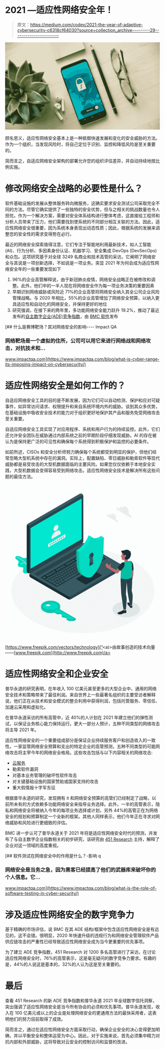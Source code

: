 # 2021 —适应性网络安全年！

> 原文：<https://medium.com/codex/2021-the-year-of-adaptive-cybersecurity-c6318cf64030?source=collection_archive---------29----------------------->

![](img/0521f40bd68581b418380734cbe52788.png)

顾名思义，适应性网络安全基本上是一种抵御快速发展和变化的安全威胁的方法。作为一个组织，当发现风险时，将自己定位于识别、监控和降低风险是至关重要的。

简而言之，自适应网络安全架构的部署允许您的组织评估差异，并自动持续地按比例实施。

# 修改网络安全战略的必要性是什么？

软件基础设施的发展从整体服务转向微服务，这确实要求安全测试公司采取完全不同的方法。尽管它确实提供了一些独特的安全优势，但与之相关的挑战数量也令人担忧。作为一个解决方案，需要对安全体系结构进行整体考虑，这直接给工程师和分析人员带来了压力，他们需要找到使系统的不同部分相互关联的方法。因此，适应性网络安全很重要，因为系统本身表现出动态性质；因此，根据系统的发展来调整您的安全性的需求变得势在必行。

最近的网络安全探索值得注意，它们专注于智能地利用最新技术，如人工智能(AI)、行为分析、多因素身份认证、机器学习、安全集成 DevOps (DevSecOps)和众包。这项研究基于对全球 3249 名商业和技术高管的采访。它阐明了网络安全与其说是一项创新选择，不如说是一项业务。突显 2021 年为何会成为适应性网络安全年的一些重要发现如下

1.  96%的企业高管解释说，由于新冠肺炎疫情，网络安全战略正在被修改和调整。此外，他们中的一半人现在将网络安全作为每一项业务决策的重要因素
2.  早期识别网络威胁或风险近 71%的企业高管将网络安全纳入其全公司企业风险管理战略。与 2020 年相比，55%的企业高管增加了网络安全预算，以纳入更具适应性和自动化的网络安全，并保持更好的地位
3.  研究强调，在接下来的两年里，多功能网络安全能力跃升 19.2%，推动了最近发布的[自主数字企业(ADE)竞争指数](https://www.bmc.com/blogs/exchange-2020-ade-index/?cid=pr-Forbes-ag-03-wp-02122021&cc=pr)，由 [BMC 软件](https://www.bmc.com/)发布

[](https://www.impactqa.com/blog/what-is-cyber-range-its-imposing-impact-on-cybersecurity/) [## 什么是赛博靶场？其对网络安全的影响---- Impact QA

### 网络靶场是一个虚拟的住所，公司可以用它来进行网络战和网络攻击，对抗技术和…

www.impactqa.com](https://www.impactqa.com/blog/what-is-cyber-range-its-imposing-impact-on-cybersecurity/) 

# 适应性网络安全是如何工作的？

自适应网络安全工具的目的是不断发展，因为它们可以自动检测、保护和应对可疑事件，如异常访问请求、权限提升和来自系统环境内外的威胁。谈到其众多优势，在基础设施中吸收安全技术的能力对于组织更好地保护其产品和服务免受网络攻击至关重要。

自适应网络安全工具实现了对应用程序、系统和用户行为的持续监控。此外，它们还允许安全团队在威胁通过内部系统之前的早期阶段仔细发现威胁。AI 的存在被认为是保持更广泛的可见性和确保每个系统得到积极保护和监控的必要条件。

如前所述，CISOs 和安全分析师努力确保每个系统都受到明显的保护，但他们经常忽略大型机系统中存在的漏洞。实际上，配置缺陷、零日威胁和勒索软件等现代威胁都是易受攻击的大型机数据面临的主要风险。如果您仅仅依赖于本地安全实践，大型机数据会变得容易受到网络攻击。适应性网络安全技术是解决所有这些问题的最佳方法。

![](img/7b21c91a6a2af26c0303fbb7a9ac552d.png)

[https://www.freepik.com/vectors/technology](”<a)>由故事创造的技术向量——[www.freepik.com](http://www.freepik.com)/a>

# 适应性网络安全和企业安全

普华永道的研究表明，在年收入 100 亿美元甚至更多的大型企业中，通用的网络安全技术和策略带来了最佳利润。来自世界上一些最著名组织的主要受访者解释说，他们正在从技术和安全模式的整合利用中获得利润，包括托管服务、零信任、加速云采用和虚拟化。

在普华永道采访的所有高管中，近 40%的人计划在 2021 年建立他们的弹性测试，以保证业务核心能力保持运行。更大一部分人预计，五种不同类型的网络攻击将主导 2021 年。

适应性网络安全的一个重要组成部分是保证企业持续服务客户和创造收入的一致性。一家监管网络安全预算和支出的特定企业的高管预测，五种不同类型的可能网络攻击将主宰今年的网络安全格局。这些攻击包括与以下内容相关的网络攻击:

*   [云服务](https://www.impactqa.com/services/cloud-testing/)
*   勒索软件漏洞
*   对基本业务管理的破坏性软件攻击
*   对关键基础设施的国家赞助或国家支持的攻击
*   重大假情报十字军东征

根据普华永道的研究，发现拥有 it 和网络安全预算的高管们已经制定了战略，以前所未有的方式依赖多功能网络安全来指导业务选择。此外，一半的高管表示，隐私和网络安全将被纳入今年的每项业务选择或计划，另外 44%的高管正在为网络安全的规划和预算制定一个全新的框架。其他人同样表示，他们今年正在寻求对网络威胁和风险进行更细致的评估。

BMC 进一步认可了普华永道关于 2021 年将是适应性网络安全时代的预测，并发布了与自主数字企业指数相关的初步研究，该研究由 [451 Research](https://451research.com/) 主持，解释了企业对这一领域的高度重视。

[](https://www.impactqa.com/blog/what-is-the-role-of-software-testing-in-cyber-security/) [## 软件测试在网络安全中的作用是什么？-影响 q

### 网络安全是当务之急，因为黑客已经提高了他们的武器库来破坏你的个人信息。它…

www.impactqa.com](https://www.impactqa.com/blog/what-is-the-role-of-software-testing-in-cyber-security/) 

# 涉及适应性网络安全的数字竞争力

基于精确的市场评估，说 BMC 在其 ADE 结构/框架中包含适应性网络安全是有远见的，这不会错。很明显，2020 年快速升级的违规行为和网络安全管理软件产品供应链攻击的严重性已经导致适应性网络安全成为当今更重要的优先事项。

为了建立 ADE 竞争指数，451 Research 对 1200 多名高管进行了采访。在讨论适应性网络安全时，76%的高管表示，这是毫无疑问的数字竞争力要求。有趣的是，44%的人说这是基本的，32%的人认为这是至关重要的。

# 最后

查看 451 Research 的新 ADE 竞争指数和普华永道 2021 年全球数字信托洞察，突出强调了适应性网络安全是当今所有协会的必须和优先事项。普华永道发现，收入在 100 亿美元或以上的企业是处理网络安全的更通用方法的最快采用者，这表明他们的努力目前取得了成效。

简而言之，通过在适应性网络安全方面采取行动，确保企业安全的决心变得更加明确，并以平衡安全和整体运营为中心。因此，对于实施来说，首先必须集中精力对抗内部和外部威胁，这将导致对云安全的控制访问和监督的改进。